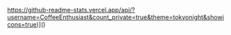 https://github-readme-stats.vercel.app/api/?username=CoffeeEnthusiast&count_private=true&theme=tokyonight&showicons=true)]()
